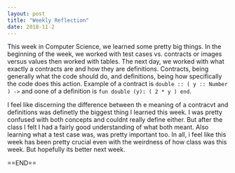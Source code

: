 ```yaml
---
layout: post
title: "Weekly Reflection"
date: 2018-11-2
---
```


This week in Computer Science, we learned some pretty big things. In the beginning of the week, we worked with test cases vs. contracts or images versus values then worked with tables. The next day, we worked with what exactly a contracts are and how they are definitions. Contracts, being generally what the code should do, and definitions, being how specifically the code does this action. Example of a contract is ```double :: ( y :: Number ) ->``` and oone of a definition is ```fun double (y): ( 2 * y ) end```. 

I feel like discerning the difference between th e meaning of a contracvt and definitions was definetly the biggest thing I learned this week. I was pretty confused with both concepts and couldnt really define either. But after the class I felt I had a fairly good understanding of what both meant. Also learning what a test case was, was pretty important too. In all, i feel like this week has been pretty crucial even with the weirdness of how class was this week. But hopefully its better next week.


==END==
